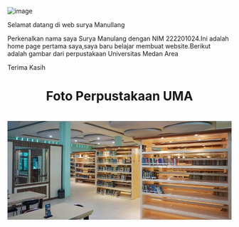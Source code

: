 ![image](https://github.com/user-attachments/assets/e5356eb6-54da-4478-aab3-28fa9124289f)
<html>
  <head>
<title>Paragraf 1.</title>
  <head>
<p> Selamat datang di web surya Manullang</p>
<p> Perkenalkan nama saya Surya Manulang dengan NIM 222201024.Ini adalah home page pertama saya,saya baru belajar membuat website.Berikut adalah gambar dari perpustakaan Universitas Medan Area</p>
  <p> Terima Kasih

  <html>
<head>
     <title>foto Perpustakaan UMA</title>
</head>
<body>
</body>
  	<h1 align="center">Foto Perpustakaan UMA<h1>
         <img src="perpustakaan.jpg"
</body>
</html>

